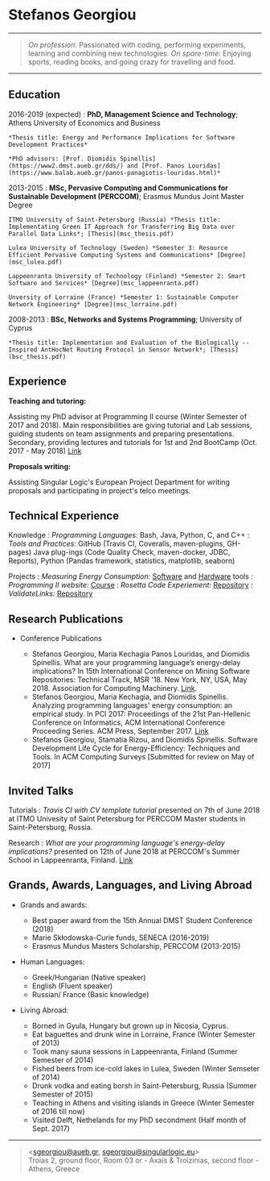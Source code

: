 Stefanos Georgiou
=================

----

>  *On profession*: Passionated with coding, performing experiments, learning and combining new technologies.
>  *On spare-time*: Enjoying sports, reading books, and going crazy for travelling and food.

----

Education
---------

2016-2019 (expected)
:   **PhD, Management Science and Technology**; Athens University of Economics and Business

    *Thesis title: Energy and Performance Implications for Software Development Practices*
 
    *PhD advisors: [Prof. Diomidis Spinellis](https://www2.dmst.aueb.gr/dds/) and [Prof. Panos Louridas](https://www.balab.aueb.gr/panos-panagiotis-louridas.html)*

2013-2015
:   **MSc, Pervasive Computing and Communications for Sustainable Development (PERCCOM)**; Erasmus Mundus Joint Master Degree 
      
	ITMO University of Saint-Petersburg (Russia) *Thesis title: Implementating Green IT Approach for Transferring Big Data over Parallel Data Links*; [Thesis](msc_thesis.pdf)
	
	Lulea University of Technology (Sweden) *Semester 3: Resource Efficient Pervasive Computing Systems and Communications* [Degree](msc_lulea.pdf)
	
	Lappeenranta University of Technology (Finland) *Semester 2: Smart Software and Services* [Degree](msc_lappeenranta.pdf)
	
	Unversity of Lorraine (France) *Semester 1: Sustainable Computer Network Engineering* [Degree](msc_lorraine.pdf)


2008-2013
:   **BSc, Networks and Systems Programming**; University of Cyprus 

    *Thesis title: Implementation and Evaluation of the Biologically -- Inspired AntHocNet Routing Protocol in Sensor Network*; [Thesis](bsc_thesis.pdf)


Experience
----------

**Teaching and tutoring:**

Assisting my PhD advisor at Programming II course (Winter Semester of 2017 and 2018). 
Main responsibilities are giving tutorial and Lab sessions, guiding students on team assignments and preparing presentations.
Secondary, providing lectures and tutorials for 1st and 2nd BootCamp (Oct. 2017 - May 2018) [Link](https://github.com/codeandwork/courses)
  
**Proposals writing:**

Assisting Singular Logic's European Project Department for writing proposals and participating in project's telco meetings.


Technical Experience
--------------------

Knowledge
:   *Programming Languages:* Bash, Java, Python, C, and C++
:   *Tools and Practices:* GitHub (Travis CI, Coveralls, maven-plugins, GH-pages) Java plug-ings (Code Quality Check, maven-docker, JDBC, Reports), Python (Pandas framework, statistics, matplotlib, seaborn)

Projects
:   *Measuring Energy Consumption:* [Software](https://github.com/stefanos1316/SEMTs_Comparisson) and [Hardware](https://stefanos1316.github.io/courses/tools/measuring_energy_consumption_direct_approach-p.html#/) tools
:   *Programming II website:* [Course](https://github.com/stefanos1316/courses)
:   *Rosetta Code Experiement:* [Repository](https://github.com/stefanos1316/Rosetta_Code_Research_MSR)
:   *ValidateLinks:* [Repository](https://github.com/stefanos1316/validateLinks)

Research Publications
---------------------

* Conference Publications
   
     * Stefanos Georgiou, Maria Kechagia Panos Louridas, and Diomidis Spinellis. What are your programming language’s energy-delay implications? In 15th International Conference on Mining Software Repositories: Technical Track, MSR '18. New York, NY, USA, May 2018. Association for Computing Machinery. [Link](GKLS18.pdf).
     * Stefanos Georgiou, Maria Kechagia, and Diomidis Spinellis. Analyzing programming languages' energy consumption: an empirical study. In PCI 2017: Proceedings of the 21st Pan-Hellenic Conference on Informatics, ACM International Conference Proceeding Series. ACM Press, September 2017. [Link](GKS17.pdf)
     * Stefanos Georgiou, Stamatia Rizou, and Diomidis Spinellis. Software Development Life Cycle for Energy-Efficiency: Techniques and Tools. In ACM Computing Surveys [Submitted for review on May of 2017]

Invited Talks
-------------
Tutorials
:	*Travis CI with CV template tutorial* presented on 7th of June 2018 at ITMO Univesity of Saint Petersburg for PERCCOM Master students in Saint-Petersburg, Russia.

Research
:	*What are your programming language's energy-delay implications?* presented on 12th of June 2018 at PERCCOM's Summer School in Lappeenranta, Finland. [Link](perccom_summer_school_2018.pdf)  

Grands, Awards, Languages, and Living Abroad
---------------------------

* Grands and awards:

     * Best paper award from the 15th Annual DMST Student Conference (2018)
     * Marie Skłodowska-Curie funds, SENECA (2016-2019)
     * Erasmus Mundus Masters Scholarship, PERCCOM (2013-2015)


* Human Languages:

     * Greek/Hungarian (Native speaker)
     * English (Fluent speaker)
     * Russian/ France (Basic knowledge)


* Living Abroad:

    * Borned in Gyula, Hungary but grown up in Nicosia, Cyprus.
    * Eat baguettes and drunk wine in Lorraine, France (Winter Semester of 2013) 
    * Took many sauna sessions in Lappeenranta, Finland (Summer Semester of 2014)
    * Fished beers from ice-cold lakes in Lulea, Sweden (Winter Semseter of 2014)
    * Drunk vodka and eating borsh in Saint-Petersburg, Russia (Summer Semester of 2015)
    * Teaching in Athens and visiting islands in Greece (Winter Semester of 2016 till now) 
    * Visited Delft, Nethelands for my PhD secondment (Half month of Sept. 2017)

----

> <sgeorgiou@aueb.gr, sgeorgiou@singularlogic.eu>\
> Troias 2, ground floor, Room 03 or - Axais & Troizinias, second floor - Athens, Greece
